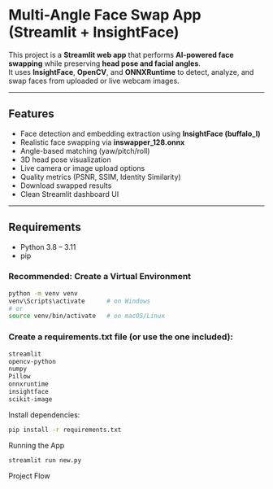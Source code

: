 # Multi-Angle Face Swap App (Streamlit + InsightFace)

This project is a **Streamlit web app** that performs **AI-powered face swapping** while preserving **head pose and facial angles**.  
It uses **InsightFace**, **OpenCV**, and **ONNXRuntime** to detect, analyze, and swap faces from uploaded or live webcam images.

---

##  Features

- Face detection and embedding extraction using **InsightFace (buffalo_l)**  
- Realistic face swapping via **inswapper_128.onnx**  
- Angle-based matching (yaw/pitch/roll)  
- 3D head pose visualization  
- Live camera or image upload options  
- Quality metrics (PSNR, SSIM, Identity Similarity)  
- Download swapped results  
- Clean Streamlit dashboard UI  

---

##  Requirements

- Python 3.8 – 3.11
- pip

### Recommended: Create a Virtual Environment
```bash
python -m venv venv
venv\Scripts\activate      # on Windows
# or
source venv/bin/activate   # on macOS/Linux
```

### Create a requirements.txt file (or use the one included):
```bash
streamlit
opencv-python
numpy
Pillow
onnxruntime
insightface
scikit-image
```

Install dependencies:

```bash
pip install -r requirements.txt
```

Running the App
```bash
streamlit run new.py

```

Project Flow



